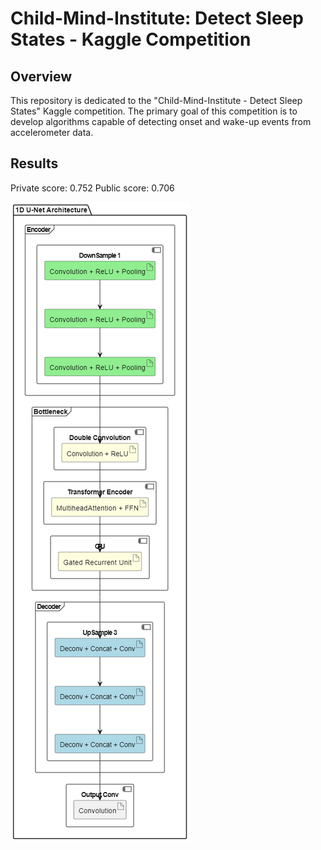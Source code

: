 # Child-Mind-Institute: Detect Sleep States - Kaggle Competition
## Overview
This repository is dedicated to the "Child-Mind-Institute - Detect Sleep States" Kaggle competition. The primary goal of this competition is to develop algorithms capable of detecting onset and wake-up events from accelerometer data.

## Results
Private score: 0.752
Public score: 0.706

![Model Architecture](images/model.drawio.png)